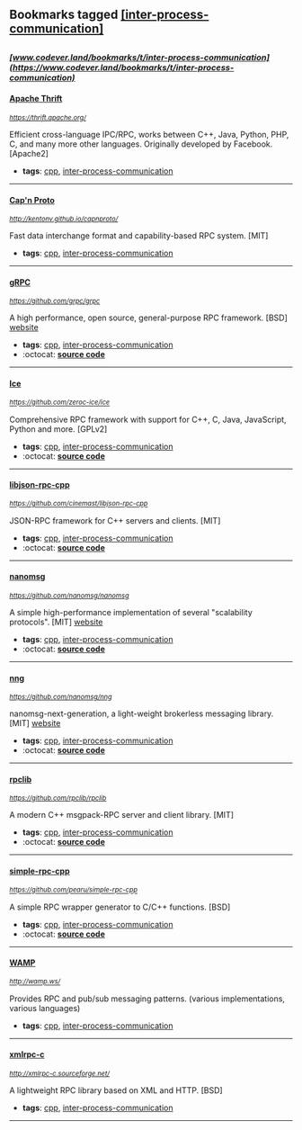 ## Bookmarks tagged [[inter-process-communication]](https://www.codever.land/search?q=[inter-process-communication])

_<sup><sup>[www.codever.land/bookmarks/t/inter-process-communication](https://www.codever.land/bookmarks/t/inter-process-communication)</sup></sup>_
---
#### [Apache Thrift](https://thrift.apache.org/)
_<sup>https://thrift.apache.org/</sup>_

Efficient cross-language IPC/RPC, works between C++, Java, Python, PHP, C, and many more other languages. Originally developed by Facebook. [Apache2]
* **tags**: [cpp](../tagged/cpp.md), [inter-process-communication](../tagged/inter-process-communication.md)
---
#### [Cap'n Proto](http://kentonv.github.io/capnproto/)
_<sup>http://kentonv.github.io/capnproto/</sup>_

Fast data interchange format and capability-based RPC system. [MIT]
* **tags**: [cpp](../tagged/cpp.md), [inter-process-communication](../tagged/inter-process-communication.md)
---
#### [gRPC](https://github.com/grpc/grpc)
_<sup>https://github.com/grpc/grpc</sup>_

A high performance, open source, general-purpose RPC framework. [BSD] [website](http://www.grpc.io/)
* **tags**: [cpp](../tagged/cpp.md), [inter-process-communication](../tagged/inter-process-communication.md)
* :octocat: **[source code](https://github.com/grpc/grpc)**
---
#### [Ice](https://github.com/zeroc-ice/ice)
_<sup>https://github.com/zeroc-ice/ice</sup>_

Comprehensive RPC framework with support for C++, C, Java, JavaScript, Python and more. [GPLv2]
* **tags**: [cpp](../tagged/cpp.md), [inter-process-communication](../tagged/inter-process-communication.md)
* :octocat: **[source code](https://github.com/zeroc-ice/ice)**
---
#### [libjson-rpc-cpp](https://github.com/cinemast/libjson-rpc-cpp)
_<sup>https://github.com/cinemast/libjson-rpc-cpp</sup>_

JSON-RPC framework for C++ servers and clients. [MIT]
* **tags**: [cpp](../tagged/cpp.md), [inter-process-communication](../tagged/inter-process-communication.md)
* :octocat: **[source code](https://github.com/cinemast/libjson-rpc-cpp)**
---
#### [nanomsg](https://github.com/nanomsg/nanomsg)
_<sup>https://github.com/nanomsg/nanomsg</sup>_

A simple high-performance implementation of several "scalability protocols". [MIT] [website](http://nanomsg.org/)
* **tags**: [cpp](../tagged/cpp.md), [inter-process-communication](../tagged/inter-process-communication.md)
* :octocat: **[source code](https://github.com/nanomsg/nanomsg)**
---
#### [nng](https://github.com/nanomsg/nng)
_<sup>https://github.com/nanomsg/nng</sup>_

nanomsg-next-generation, a light-weight brokerless messaging library. [MIT] [website](https://nanomsg.github.io/nng/)
* **tags**: [cpp](../tagged/cpp.md), [inter-process-communication](../tagged/inter-process-communication.md)
* :octocat: **[source code](https://github.com/nanomsg/nng)**
---
#### [rpclib](https://github.com/rpclib/rpclib)
_<sup>https://github.com/rpclib/rpclib</sup>_

A modern C++ msgpack-RPC server and client library. [MIT]
* **tags**: [cpp](../tagged/cpp.md), [inter-process-communication](../tagged/inter-process-communication.md)
* :octocat: **[source code](https://github.com/rpclib/rpclib)**
---
#### [simple-rpc-cpp](https://github.com/pearu/simple-rpc-cpp)
_<sup>https://github.com/pearu/simple-rpc-cpp</sup>_

A simple RPC wrapper generator to C/C++ functions. [BSD]
* **tags**: [cpp](../tagged/cpp.md), [inter-process-communication](../tagged/inter-process-communication.md)
* :octocat: **[source code](https://github.com/pearu/simple-rpc-cpp)**
---
#### [WAMP](http://wamp.ws/)
_<sup>http://wamp.ws/</sup>_

Provides RPC and pub/sub messaging patterns. (various implementations, various languages)
* **tags**: [cpp](../tagged/cpp.md), [inter-process-communication](../tagged/inter-process-communication.md)
---
#### [xmlrpc-c](http://xmlrpc-c.sourceforge.net/)
_<sup>http://xmlrpc-c.sourceforge.net/</sup>_

A lightweight RPC library based on XML and HTTP. [BSD]
* **tags**: [cpp](../tagged/cpp.md), [inter-process-communication](../tagged/inter-process-communication.md)
---
